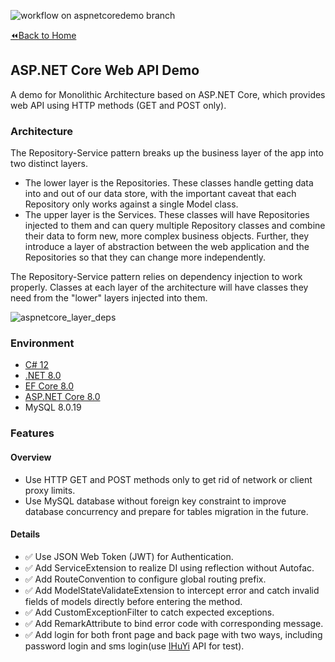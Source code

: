 ![workflow on aspnetcoredemo branch](https://github.com/Jocoboy/dotnet-demos/actions/workflows/dotnet.yml/badge.svg?branch=aspnetcoredemo)

[:rewind:Back to Home](https://github.com/Jocoboy/dotnet-demos/tree/master)

## ASP.NET Core Web API Demo

A demo for Monolithic Architecture based on ASP.NET Core, which provides web API using HTTP methods (GET and POST only).

### Architecture

The Repository-Service pattern breaks up the business layer of the app into two distinct layers. 
- The lower layer is the Repositories. These classes handle getting data into and out of our data store, with the important caveat that each Repository only works against a single Model class. 
- The upper layer is the Services. These classes will have Repositories injected to them and can query multiple Repository classes and combine their data to form new, more complex business objects. Further, they introduce a layer of abstraction between the web application and the Repositories so that they can change more independently.

The Repository-Service pattern relies on dependency injection to work properly. Classes at each layer of the architecture will have classes they need from the "lower" layers injected into them.

![aspnetcore_layer_deps](https://jocoboy.github.io/Hexo-Blog/2024/08/13/abp-and-ddd/aspnetcore_layer_deps.png)

### Environment

- [C# 12](https://learn.microsoft.com/zh-cn/dotnet/csharp/whats-new/csharp-12)
- [.NET 8.0](https://learn.microsoft.com/zh-cn/dotnet/core/whats-new/dotnet-8/overview) 
- [EF Core 8.0](https://learn.microsoft.com/zh-cn/ef/core/what-is-new/ef-core-8.0/whatsnew)
- [ASP.NET Core 8.0](https://learn.microsoft.com/zh-cn/aspnet/core/release-notes/aspnetcore-8.0?view=aspnetcore-8.0)
- MySQL 8.0.19

### Features

#### Overview 

- Use HTTP GET and POST methods only to get rid of network or client proxy limits.
- Use MySQL database without foreign key constraint to improve database concurrency and prepare for tables migration in the future.

#### Details

- :white_check_mark: Use JSON Web Token (JWT) for Authentication.
- :white_check_mark: Add ServiceExtension to realize DI using reflection without Autofac.
- :white_check_mark: Add RouteConvention to configure global routing prefix.
- :white_check_mark: Add ModelStateValidateExtension to intercept error and catch invalid fields of models directly before entering the method.
- :white_check_mark: Add CustomExceptionFilter to catch expected exceptions.
- :white_check_mark: Add RemarkAttribute to bind error code with corresponding message.
- :white_check_mark: Add login for both front page and back page with two ways, including password login and sms login(use [IHuYi](https://www.ihuyi.com/) API for test).
